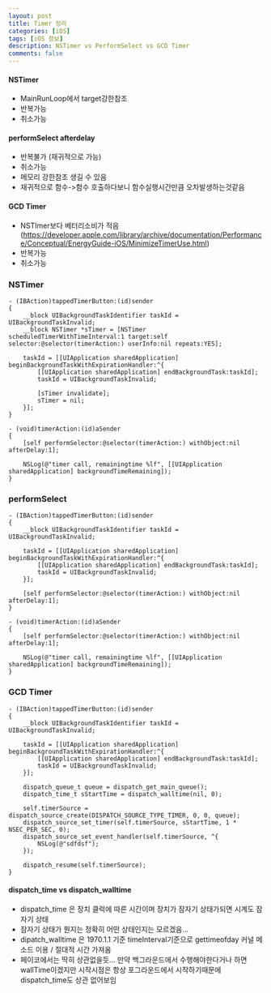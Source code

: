 ```yaml
---
layout: post
title: Timer 정리
categories: [iOS]
tags: [iOS 정보]
description: NSTimer vs PerformSelect vs GCD Timer
comments: false
---
```


#### NSTimer

- MainRunLoop에서 target강한참조
- 반복가능
- 취소가능

#### performSelect afterdelay

- 반복불가 (재귀적으로 가능)
- 취소가능
- 메모리 강한참조 생길 수 있음
- 재귀적으로 함수->함수 호출하다보니 함수실행시간만큼 오차발생하는것같음

#### GCD Timer

- NSTImer보다 베터리소비가 적음 (https://developer.apple.com/library/archive/documentation/Performance/Conceptual/EnergyGuide-iOS/MinimizeTimerUse.html)
- 반복가능
- 취소가능


### NSTimer

``` objc
- (IBAction)tappedTimerButton:(id)sender
{
    __block UIBackgroundTaskIdentifier taskId = UIBackgroundTaskInvalid;
    __block NSTimer *sTimer = [NSTimer scheduledTimerWithTimeInterval:1 target:self selector:@selector(timerAction:) userInfo:nil repeats:YES];
    
    taskId = [[UIApplication sharedApplication] beginBackgroundTaskWithExpirationHandler:^{
        [[UIApplication sharedApplication] endBackgroundTask:taskId];
        taskId = UIBackgroundTaskInvalid;
        
        [sTimer invalidate];
        sTimer = nil;
    }];
}

- (void)timerAction:(id)aSender
{
    [self performSelector:@selector(timerAction:) withObject:nil afterDelay:1];
    
    NSLog(@"timer call, remainingtime %lf", [[UIApplication sharedApplication] backgroundTimeRemaining]);
}
```


### performSelect

``` objc
- (IBAction)tappedTimerButton:(id)sender
{
    __block UIBackgroundTaskIdentifier taskId = UIBackgroundTaskInvalid;
    
    taskId = [[UIApplication sharedApplication] beginBackgroundTaskWithExpirationHandler:^{
        [[UIApplication sharedApplication] endBackgroundTask:taskId];
        taskId = UIBackgroundTaskInvalid;
    }];
    
    [self performSelector:@selector(timerAction:) withObject:nil afterDelay:1];
}

- (void)timerAction:(id)aSender
{
    [self performSelector:@selector(timerAction:) withObject:nil afterDelay:1];
    
    NSLog(@"timer call, remainingtime %lf", [[UIApplication sharedApplication] backgroundTimeRemaining]);
}
```

### GCD Timer

``` objc
- (IBAction)tappedTimerButton:(id)sender
{
    __block UIBackgroundTaskIdentifier taskId = UIBackgroundTaskInvalid;
    
    taskId = [[UIApplication sharedApplication] beginBackgroundTaskWithExpirationHandler:^{
        [[UIApplication sharedApplication] endBackgroundTask:taskId];
        taskId = UIBackgroundTaskInvalid;
    }];
    
    dispatch_queue_t queue = dispatch_get_main_queue();
    dispatch_time_t sStartTime = dispatch_walltime(nil, 0);
    
    self.timerSource = dispatch_source_create(DISPATCH_SOURCE_TYPE_TIMER, 0, 0, queue);
    dispatch_source_set_timer(self.timerSource, sStartTime, 1 * NSEC_PER_SEC, 0);
    dispatch_source_set_event_handler(self.timerSource, ^{
        NSLog(@"sdfdsf");
    });
    
    dispatch_resume(self.timerSource);
}
```


#### dispatch_time vs dispatch_walltime

- dispatch_time 은 장치 클럭에 따른 시간이며 장치가 잠자기 상태가되면 시계도 잠자기 상태 
- 잠자기 상태가 뭔지는 정확히 어떤 상태인지는 모르겠음...
- dipatch_walltime 은 1970.1.1 기준 timeInterval기준으로 gettimeofday 커널 메소드 이용 / 절대적 시간 가져옴
- 페이코에서는 딱히 상관없을듯... 만약 백그라운드에서 수행해야한다거나 하면 wallTime이겠지만   시작시점은 항상 포그라운드에서 시작하기때문에 dispatch_time도 상관 없어보임
